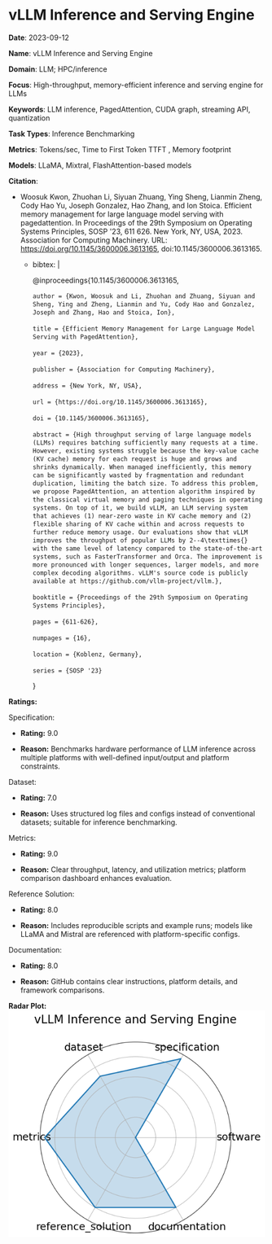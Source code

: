 # vLLM Inference and Serving Engine


**Date**: 2023-09-12


**Name**: vLLM Inference and Serving Engine


**Domain**: LLM; HPC/inference


**Focus**: High-throughput, memory-efficient inference and serving engine for LLMs


**Keywords**: LLM inference, PagedAttention, CUDA graph, streaming API, quantization


**Task Types**: Inference Benchmarking


**Metrics**: Tokens/sec, Time to First Token  TTFT , Memory footprint


**Models**: LLaMA, Mixtral, FlashAttention-based models


**Citation**:


- Woosuk Kwon, Zhuohan Li, Siyuan Zhuang, Ying Sheng, Lianmin Zheng, Cody Hao Yu, Joseph Gonzalez, Hao Zhang, and Ion Stoica. Efficient memory management for large language model serving with pagedattention. In Proceedings of the 29th Symposium on Operating Systems Principles, SOSP '23, 611 626. New York, NY, USA, 2023. Association for Computing Machinery. URL: https://doi.org/10.1145/3600006.3613165, doi:10.1145/3600006.3613165.

  - bibtex: |

      @inproceedings{10.1145/3600006.3613165,

        author = {Kwon, Woosuk and Li, Zhuohan and Zhuang, Siyuan and Sheng, Ying and Zheng, Lianmin and Yu, Cody Hao and Gonzalez, Joseph and Zhang, Hao and Stoica, Ion},

        title = {Efficient Memory Management for Large Language Model Serving with PagedAttention},

        year = {2023},

        publisher = {Association for Computing Machinery},

        address = {New York, NY, USA},

        url = {https://doi.org/10.1145/3600006.3613165},

        doi = {10.1145/3600006.3613165},

        abstract = {High throughput serving of large language models (LLMs) requires batching sufficiently many requests at a time. However, existing systems struggle because the key-value cache (KV cache) memory for each request is huge and grows and shrinks dynamically. When managed inefficiently, this memory can be significantly wasted by fragmentation and redundant duplication, limiting the batch size. To address this problem, we propose PagedAttention, an attention algorithm inspired by the classical virtual memory and paging techniques in operating systems. On top of it, we build vLLM, an LLM serving system that achieves (1) near-zero waste in KV cache memory and (2) flexible sharing of KV cache within and across requests to further reduce memory usage. Our evaluations show that vLLM improves the throughput of popular LLMs by 2--4\texttimes{} with the same level of latency compared to the state-of-the-art systems, such as FasterTransformer and Orca. The improvement is more pronounced with longer sequences, larger models, and more complex decoding algorithms. vLLM's source code is publicly available at https://github.com/vllm-project/vllm.},

        booktitle = {Proceedings of the 29th Symposium on Operating Systems Principles},

        pages = {611-626},

        numpages = {16},

        location = {Koblenz, Germany},

        series = {SOSP '23}

      }



**Ratings:**


Specification:


  - **Rating:** 9.0


  - **Reason:** Benchmarks hardware performance of LLM inference across multiple platforms with well-defined input/output and platform constraints.


Dataset:


  - **Rating:** 7.0


  - **Reason:** Uses structured log files and configs instead of conventional datasets; suitable for inference benchmarking.


Metrics:


  - **Rating:** 9.0


  - **Reason:** Clear throughput, latency, and utilization metrics; platform comparison dashboard enhances evaluation.


Reference Solution:


  - **Rating:** 8.0


  - **Reason:** Includes reproducible scripts and example runs; models like LLaMA and Mistral are referenced with platform-specific configs.


Documentation:


  - **Rating:** 8.0


  - **Reason:** GitHub contains clear instructions, platform details, and framework comparisons.


**Radar Plot:**
 ![Vllm Inference And Serving Engine radar plot](../../tex/images/vllm_inference_and_serving_engine_radar.png)